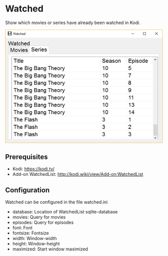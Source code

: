 # Watched

Show which movies or series have already been watched in Kodi.

![Screenshot](screenshot.png)

## Prerequisites
- Kodi: https://kodi.tv/
- Add-on WatchedList: http://kodi.wiki/view/Add-on:WatchedList

## Configuration
Watched can be configured in the file watched.ini
- database: Location of WatchedList sqlite-database
- movies: Query for movies
- episodes: Query for episodes
- font: Font
- fontsize: Fontsize
- width: Window-width
- height: Window-height
- maximized: Start window maximized

